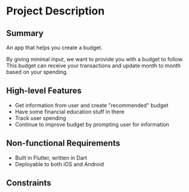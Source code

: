 Project Description
===================

Summary
-------

An app that helps you create a budget.

By giving minimal input, we want to provide you with a budget to follow. This budget can receive your transactions and update month to month based on your spending.

High-level Features
-------------------

-	Get information from user and create "recommended" budget
-	Have some financial education stuff in there
-	Track user spending
-	Continue to improve budget by prompting user for information

Non-functional Requirements
---------------------------

-	Built in Flutter, written in Dart
-	Deployable to both iOS and Android

Constraints
-----------

